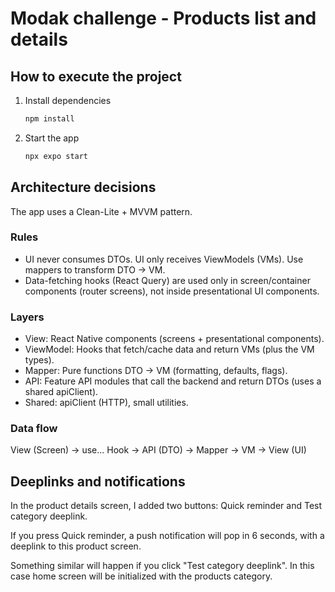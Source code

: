 # Modak challenge - Products list and details

## How to execute the project

1. Install dependencies

   ```bash
   npm install
   ```

2. Start the app

   ```bash
   npx expo start
   ```

## Architecture decisions

The app uses a Clean-Lite + MVVM pattern. 

### Rules

- UI never consumes DTOs. UI only receives ViewModels (VMs). Use mappers to transform DTO → VM.
- Data-fetching hooks (React Query) are used only in screen/container components (router screens), not inside presentational UI components.

### Layers

- View: React Native components (screens + presentational components).
- ViewModel: Hooks that fetch/cache data and return VMs (plus the VM types).
- Mapper: Pure functions DTO → VM (formatting, defaults, flags).
- API: Feature API modules that call the backend and return DTOs (uses a shared apiClient).
- Shared: apiClient (HTTP), small utilities.

### Data flow

View (Screen) → use... Hook → API (DTO) → Mapper → VM → View (UI)

## Deeplinks and notifications

In the product details screen, I added two buttons: Quick reminder and Test category deeplink.

If you press Quick reminder, a push notification will pop in 6 seconds, with a deeplink to this product screen.

Something similar will happen if you click "Test category deeplink". In this case home screen will be initialized with the products category.